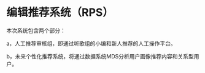 # 编辑推荐系统（RPS）

本次系统包含两个部分：

a，人工推荐审核组，即通过听歌组的小编和新人推荐的人工操作平台。

b，未来个性化推荐系统，将通过数据系统MDS分析用户画像推荐内容和关系型用户。



